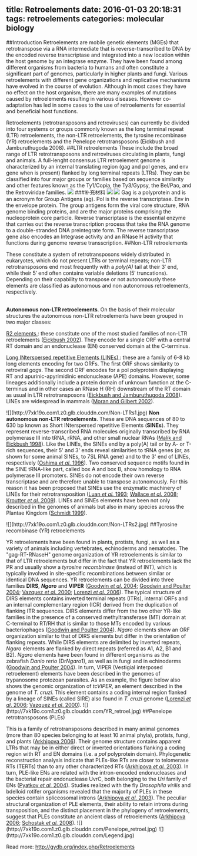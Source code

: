 title: Retroelements
date: 2016-01-03 20:18:31
tags: retroelements
categories: molecular biology
---
##Introduction
Retroelements are mobile genetic elements (MGEs) that retrotranspose via a RNA intermediate that is reverse-transcribed to DNA by the encoded reverse transcriptase and integrated into a new location within the host genome by an integrase enzyme. They have been found among different organisms from bacteria to humans and often constitute a significant part of genomes, particularly in higher plants and fungi. Various retroelements with different gene organizations and replicative mechanisms have evolved in the course of evolution. Although in most cases they have no effect on the host organism, there are many examples of mutations caused by retroelements resulting in various diseases. However co-adaptation has led in some cases to the use of retroelements for essential and beneficial host functions.

Retroelements (retrotransposons and retroviruses) can currently be divided into four systems or groups commonly known as the long terminal repeat (LTR) retroelements, the non-LTR retroelements, the tyrosine recombinase (YR) retroelements and the Penelope retrotransposons (Eickbush and Jamburuthugoda 2008).
##LTR retroelements
These include the broad range of LTR retrotransposons and retroviruses circulating in plants, fungi and animals. A full-lenght consensus LTR retroelement genome is characterized by an internal translating region (gag and pol genes, and env gene when is present) flanked by long terminal repeats (LTRs). They can be classified into four major groups or families based on sequence similarity and other features known as the Ty1/Copia, the Ty3/Gypsy, the Bel/Pao, and the Retroviridae families.
![](http://7xk19o.com1.z0.glb.clouddn.com/LTR_retroel.jpg)
###补充材料
![](http://7xk19o.com1.z0.glb.clouddn.com/env.png)
![](http://7xk19o.com1.z0.glb.clouddn.com/pictsimpleproteins.jpg)
Gag is a polyprotein and is an acronym for Group Antigens (ag).
Pol is the reverse transcriptase.
Env in the envelope protein.
The group antigens form the viral core structure, RNA genome binding proteins, and are the major proteins comprising the nucleoprotein core particle. Reverse transcriptase is the essential enzyme that carries out the reverse transcription process that take the RNA genome to a double-stranded DNA preintegrate form. The reverse transcriptase gene also encodes an Integrase activity and an RNase H activity that functions during genome reverse transscription.
##Non-LTR retroelements
<p>These constitute a system of retrotransposons widely distributed in eukaryotes, which do not present LTRs or terminal repeats; non-LTR retrotransposons end most frequently with a <i>poly(A)</i> tail at their 3′ end, while their 5′ end often contains variable deletions (5′ truncations). Depending on their capability to transpose or not autonomously these elements are classified as autonomous and non autonomous retroelements, respectively.
</p><p><br />
<b>Autonomous non-LTR retroelements</b>. On the basis of their molecular structures the autonomous non-LTR retroelements have been grouped in two major classes:
</p><p><u>R2 elements </u>: these constitute one of the most studied families of non-LTR retroelements (<a href="/index.php?title=Literature:100587&amp;action=edit&amp;redlink=1" class="new" title="Literature:100587 (page does not exist)">Eickbush 2002</a>). They encode for a single ORF with a central RT domain and an endonuclease (EN) conserved domain at the C-terminus.
</p><p><u>Long INterspersed repetitive Elements (LINEs) </u>: these are a family of 6-8 kb long elements encoding for two ORFs. The first ORF shows similarity to retroviral <i>gags</i>. The second ORF encodes for a pol polyprotein displaying RT and apurinic-apyrimidinic endonuclease (APE) domains. However, some lineages additionally include a protein domain of unknown function at the C-terminus and in other cases an RNase H (RH) downstream of the RT domain as usual in LTR retrotransposons (<a href="/index.php?title=Literature:88885&amp;action=edit&amp;redlink=1" class="new" title="Literature:88885 (page does not exist)">Eickbush and Jamburuthugoda 2008</a>). LINEs are widespread in mammals (<a href="/index.php?title=Literature:100588&amp;action=edit&amp;redlink=1" class="new" title="Literature:100588 (page does not exist)">Moran and Gilbert 2002</a>).  
</p>
![](http://7xk19o.com1.z0.glb.clouddn.com/Non-LTRs1.jpg)
<b>Non autonomous non-LTR retroelements</b>. These are DNA sequences of 80 to 630 bp known as Short INterspersed repetitive Elements (<b>SINEs</b>). They represent reverse-transcribed RNA molecules originally transcribed by RNA polymerase III into tRNA, rRNA, and other small nuclear RNAs (<a href="/index.php?title=Literature:46554&amp;action=edit&amp;redlink=1" class="new" title="Literature:46554 (page does not exist)">Malik and Eickbush 1998</a>). Like the LINEs, the SINEs end by a poly(A) tail or by A- or T-rich sequences, their 5' and 3' ends reveal similarities to tRNA genes (or, as shown for some animal SINEs, to 7SL RNA gene) and to the 3' end of LINEs, respectively (<a href="/index.php?title=Literature:100584&amp;action=edit&amp;redlink=1" class="new" title="Literature:100584 (page does not exist)">Oshima <i>et al</i>. 1996</a>). Two conserved sequence motifs found in the SINE tRNA-like part, called box A and box B, show homology to RNA polymerase III promoters. SINEs do not encode their own reverse transcriptase and are therefore unable to transpose autonomously. For this reason it has been proposed that SINEs use the enzymatic machinery of LINEs for their retrotransposition (<a href="/index.php?title=Literature:45266&amp;action=edit&amp;redlink=1" class="new" title="Literature:45266 (page does not exist)">Luan <i>et al.</i> 1993</a>; <a href="/index.php?title=Literature:99195&amp;action=edit&amp;redlink=1" class="new" title="Literature:99195 (page does not exist)">Wallace <i>et al.</i> 2008</a>; <a href="/index.php?title=Literature:92284&amp;action=edit&amp;redlink=1" class="new" title="Literature:92284 (page does not exist)">Kroutter <i>et al.</i> 2009</a>). LINEs and SINEs elements have been not only described in the genomes of animals but also in many species across the Plantae Kingdom (<a href="/index.php?title=Literature:67257&amp;action=edit&amp;redlink=1" class="new" title="Literature:67257 (page does not exist)">Schmidt 1999</a>).
</p>
![](http://7xk19o.com1.z0.glb.clouddn.com/Non-LTRs2.jpg)
##Tyrosine recombinase (YR) retroelements
<p>YR retroelements have been found in plants, protists, fungi, as well as a variety of animals including vertebrates, echinoderms and nematodes. The "gag-RT-RNaseH" genome organization of YR retroelements is similar to that of LTR retroelements but differ in the fact that YR retroelements lack the PR and usually show a <i>tyrosine recombinase</i> (instead of INT), which is typically involved in site-specific recombinations between similar or identical DNA sequences. YR retroelements can be divided into three families <b>DIRS</b>, <i><b>Ngaro</b></i> and <b>VIPER</b>  (<a href="/index.php?title=Literature:26665&amp;action=edit&amp;redlink=1" class="new" title="Literature:26665 (page does not exist)">Goodwin <i>et al</i>. 2004</a>; <a href="/index.php?title=Literature:26666&amp;action=edit&amp;redlink=1" class="new" title="Literature:26666 (page does not exist)">Goodwin and Poulter 2004</a>; <a href="/index.php?title=Literature:79660&amp;action=edit&amp;redlink=1" class="new" title="Literature:79660 (page does not exist)">Vazquez <i>et al</i>. 2000</a>; <a href="/index.php?title=Literature:44948&amp;action=edit&amp;redlink=1" class="new" title="Literature:44948 (page does not exist)">Lorenzi <i>et al</i>. 2006</a>). The typical structure of DIRS elements contains inverted terminal repeats (ITRs), internal ORFs and an internal complementary region (ICR) derived from the duplication of flanking ITR sequences. DIRS elements differ from the two other YR-like families in the presence of a conserved methyltransferase (MT) domain at C-terminal to RT/RH that is similar to those MTs encoded by various bacteriophages (<a href="/index.php?title=Literature:26666&amp;action=edit&amp;redlink=1" class="new" title="Literature:26666 (page does not exist)">Goodwin and Poulter 2004</a>). <i>Ngaro</i> elements show an ORF organization similar to that of DIRS elements but differ in the orientation of flanking repeats. While DIRS elements are delimited by inverted repeats, <i>Ngaro</i> elements are flanked by direct repeats (referred as A1, A2, B1 and B2). <i>Ngaro</i> elements have been found in different organisms as the zebrafish <i>Danio rerio</i> (Dr<i>Ngaro</i>1), as well as in fungi and in echinoderms (<a href="/index.php?title=Literature:26666&amp;action=edit&amp;redlink=1" class="new" title="Literature:26666 (page does not exist)">Goodwin and Poulter 2004</a>). In turn, VIPER (Vestigial interposed retroelement) elements have been described in the genomes of trypanosome protozoan parasites. As an example, the figure below also shows the genomic organization of <i>tcVIPER</i>, an element described in the genome of <i>T. cruzi</i>. This element contains a coding internal region flanked by a lineage of SINEs (called SIRE) also found in <i>T. cruzi</i> genome (<a href="/index.php?title=Literature:44948&amp;action=edit&amp;redlink=1" class="new" title="Literature:44948 (page does not exist)">Lorenzi <i>et al</i>. 2006</a>; <a href="/index.php?title=Literature:79660&amp;action=edit&amp;redlink=1" class="new" title="Literature:79660 (page does not exist)">Vazquez <i>et al</i>. 2000</a>).
![](http://7xk19o.com1.z0.glb.clouddn.com/YR_retroel.jpg)
##Penelope retrotransposons (PLEs)
<p>This is a family of retrotransposons described in many animal genomes (more than 80 species belonging to at least 10 animal phyla), protists, fungi, and plants (<a href="/index.php?title=Literature:100585&amp;action=edit&amp;redlink=1" class="new" title="Literature:100585 (page does not exist)">Arkhipova 2006</a>). Their genome structure contains apparent LTRs that may be in either direct or inverted orientations flanking a coding region with RT and EN domains (i.e. a <i>pol</i> polyprotein domain). Phylogenetic reconstruction analysis indicate that PLEs-like RTs are closer to telomerase RTs (TERTs) than to any other characterized RTs (<a href="/index.php?title=Literature:2404&amp;action=edit&amp;redlink=1" class="new" title="Literature:2404 (page does not exist)">Arkhipova <i>et al.</i> 2003</a>). In turn, PLE-like ENs are related with the intron-encoded endonucleases and the bacterial repair endonuclease UvrC, both belonging to the <i>Uri</i> family of ENs (<a href="/index.php?title=Literature:61392&amp;action=edit&amp;redlink=1" class="new" title="Literature:61392 (page does not exist)">Pyatkov <i>et al.</i> 2004</a>). Studies realized with the fly <i>Drosophila virilis</i> and bdelloid rotifer organisms revealed that the majority of PLEs in these species contain spliceosomal introns (<a href="/index.php?title=Literature:2404&amp;action=edit&amp;redlink=1" class="new" title="Literature:2404 (page does not exist)">Arkhipova <i>et al.</i> 2003</a>). The peculiar structural organization of PLE elements, their ability to retain introns during transposition, and the distinct placement in the phylogeny of retroelements, suggest that PLEs constitute an ancient class of retroelements (<a href="/index.php?title=Literature:100585&amp;action=edit&amp;redlink=1" class="new" title="Literature:100585 (page does not exist)">Arkhipova 2006</a>; <a href="/index.php?title=Literature:100586&amp;action=edit&amp;redlink=1" class="new" title="Literature:100586 (page does not exist)">Schostak <i>et al.</i> 2008</a>).
![](http://7xk19o.com1.z0.glb.clouddn.com/Penelope_retroel.jpg)
![](http://7xk19o.com1.z0.glb.clouddn.com/Legend.jpg)

Read more: http://gydb.org/index.php/Retroelements